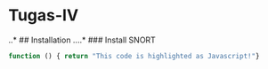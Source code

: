 # Tugas-IV

..* ## Installation
....* ### Install SNORT

```js
function () { return "This code is highlighted as Javascript!"}
```
